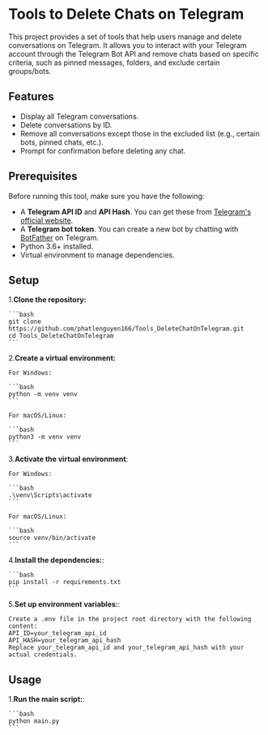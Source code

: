 # Tools to Delete Chats on Telegram

This project provides a set of tools that help users manage and delete conversations on Telegram. It allows you to interact with your Telegram account through the Telegram Bot API and remove chats based on specific criteria, such as pinned messages, folders, and exclude certain groups/bots.

## Features

- Display all Telegram conversations.
- Delete conversations by ID.
- Remove all conversations except those in the excluded list (e.g., certain bots, pinned chats, etc.).
- Prompt for confirmation before deleting any chat.

## Prerequisites

Before running this tool, make sure you have the following:

- A **Telegram API ID** and **API Hash**. You can get these from [Telegram's official website](https://my.telegram.org/auth).
- A **Telegram bot token**. You can create a new bot by chatting with [BotFather](https://core.telegram.org/bots#botfather) on Telegram.
- Python 3.6+ installed.
- Virtual environment to manage dependencies.

## Setup

1.**Clone the repository:**

    ```bash
    git clone https://github.com/phatlenguyen166/Tools_DeleteChatOnTelegram.git
    cd Tools_DeleteChatOnTelegram
    ```

2.**Create a virtual environment:**

    For Windows:

    ```bash
    python -m venv venv
    ```

    For macOS/Linux:

    ```bash
    python3 -m venv venv
    ```

3.**Activate the virtual environment**:

    For Windows:

    ```bash
    .\venv\Scripts\activate
    ```

    For macOS/Linux:

    ```bash
    source venv/bin/activate
    ```

4.**Install the dependencies:**:

    ```bash
    pip install -r requirements.txt
    ```

5.**Set up environment variables:**:

    Create a .env file in the project root directory with the following content:
    API_ID=your_telegram_api_id
    API_HASH=your_telegram_api_hash
    Replace your_telegram_api_id and your_telegram_api_hash with your actual credentials.

## Usage

1.**Run the main script:**:

    ```bash
    python main.py
    ```
